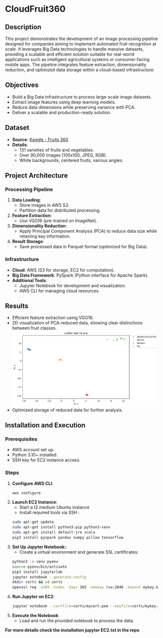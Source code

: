# CloudFruit360

## Description
This project demonstrates the development of an image processing pipeline designed for companies aiming to implement automated fruit recognition at scale. It leverages Big Data technologies to handle massive datasets, providing a scalable and efficient solution suitable for real-world applications such as intelligent agricultural systems or consumer-facing mobile apps. The pipeline integrates feature extraction, dimensionality reduction, and optimized data storage within a cloud-based infrastructure.

## Objectives
- Build a Big Data infrastructure to process large-scale image datasets.
- Extract image features using deep learning models.
- Reduce data dimensions while preserving variance with PCA.
- Deliver a scalable and production-ready solution.

## Dataset
- **Source**: [Kaggle - Fruits 360](https://www.kaggle.com/moltean/fruits)
- **Details**:
  - 131 varieties of fruits and vegetables.
  - Over 90,000 images (100x100, JPEG, RGB).
  - White backgrounds, centered fruits, various angles.

## Project Architecture
### Processing Pipeline
1. **Data Loading**:
   - Store images in AWS S3.
   - Partition data for distributed processing.
2. **Feature Extraction**:
   - Use VGG16 (pre-trained on ImageNet).
3. **Dimensionality Reduction**:
   - Apply Principal Component Analysis (PCA) to reduce data size while retaining key information.
4. **Result Storage**:
   - Save processed data in Parquet format (optimized for Big Data).

### Infrastructure
- **Cloud**: AWS (S3 for storage, EC2 for computation).
- **Big Data Framework**: PySpark (Python interface for Apache Spark).
- **Additional Tools**:
  - Jupyter Notebook for development and visualization.
  - AWS CLI for managing cloud resources.

## Results
- Efficient feature extraction using VGG16.
- 2D visualization of PCA-reduced data, showing clear distinctions between fruit classes.
  ![images](images/images.png)
- Optimized storage of reduced data for further analysis.

## Installation and Execution
### Prerequisites
- AWS account set up.
- Python 3.10+ installed.
- SSH key for EC2 instance access.

### Steps
1. **Configure AWS CLI**:
   ```bash
   aws configure
2. **Launch EC2 Instance**:
   - Start a t2.medium Ubuntu instance
   - Install required tools via SSH :
   ```bash
   sudo apt-get update
   sudo apt-get install python3-pip python3-venv
   sudo apt-get install default-jre scala
   pip3 install pyspark pandas numpy pillow tensorflow
3. **Set Up Jupyter Notebook:**:
   - Create a virtual environment and generate SSL certificates:
   ```bash
   python3 -m venv pyenv
   source pyenv/bin/activate
   pip3 install jupyterlab
   jupyter notebook --generate-config
   mkdir certs && cd certs
   openssl req -x509 -nodes -days 365 -newkey rsa:2048 -keyout mykey.key -out mycert.pem
4. **Run Jupyter on EC2**:
   ```bash
   jupyter notebook --certfile=certs/mycert.pem --keyfile=certs/mykey.key --ip=0.0.0.0 --port=8888
5. **Execute the Notebook**:
   - Load and run the provided notebook to process the data.
     
**For more details check the installation jupyter EC2.txt in the repo**
